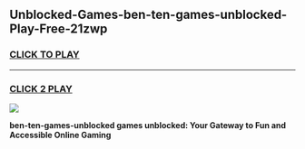 
## Unblocked-Games-ben-ten-games-unblocked-Play-Free-21zwp
<h3>
<a href="https://premium76.site?title=ben-ten-games-unblocked&ref=18A">CLICK TO PLAY</a></h3>
<hr>

<h3>
<a href="https://premium76.site?title=ben-ten-games-unblocked&ref=18A">CLICK 2 PLAY</a>
  
</h3>

<a href="https://premium76.site?title=ben-ten-games-unblocked&ref=18A"><img src="https://clearcache.store/games.png"></a>


**ben-ten-games-unblocked games unblocked: Your Gateway to Fun and Accessible Online Gaming**

